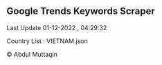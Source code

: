 

## Google Trends Keywords Scraper 
 
Last Update 01-12-2022 , 04:29:32

Country List :
VIETNAM.json



© Abdul Muttaqin 
